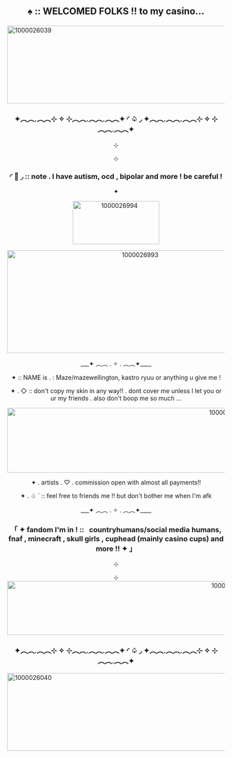 ## <p align="center">♠︎ :: WELCOMED FOLKS !! to my casino... 

<img width="1175" height="180" alt="1000026039" src="https://github.com/user-attachments/assets/f0f75f78-5630-4aa6-a3f0-0b2c66f1016a" />

### <p align="center">✦︵︵.︵︵⊹ ✧ ⊹︵︵.︵︵.︵︵✦ ◜ ♤ ◞ ✦︵︵.︵︵.︵︵⊹ ✧ ⊹︵︵.︵︵✦ 

<p align="center">⊹

<p align="center">⊹

### <p align="center"> ◜ 🎲 ◞ :: note . I have autism, ocd , bipolar and more ! be careful !

<p align="center">✦ 

<p align="center"><img width="200" height="100" alt="1000026994" src="https://github.com/user-attachments/assets/385a7f32-a248-459c-acd7-ff1476a2a563" />

<p align="center"><img width="600" height="238" alt="1000026993" src="https://github.com/user-attachments/assets/49aa5bbb-38bc-4f91-a577-4d2bd86bd3ba" />

<p align="center">___✦ ︵︵ . ✧ . ︵︵✦____

<p align="center">✦ :: NAME is . : Maze/mazewellington, kastro ryuu or anything u give me !

<p align="center">✦ . ◇ :: don't copy my skin in any way!! . dont cover me unless I let you or ur my friends . also don't boop me so much ... 

<p align="center"><img width="1000" height="150" alt="1000026710" src="https://github.com/user-attachments/assets/70aab9b8-23b3-47ea-b0ca-ca1a411bed93" />


<p align="center">✦ .  artists . ♡ . commission open with almost all payments!!

<p align="center">✦ . ♧ `  :: feel free to friends me !! but don't bother me when I'm afk 

<p align="center">___✦ ︵︵ . ✧ . ︵︵✦____


### <p align="center">「 ✦ fandom I'm in ! :: &nbsp; countryhumans/social media humans, fnaf , minecraft , skull girls , cuphead (mainly casino cups) and more !! ✦ 」

<p align="center">⊹

<p align="center">⊹


<img width="1015" height="125" alt="1000026042" src="https://github.com/user-attachments/assets/31f56c13-483b-449c-a7e5-e28645aa2060" />


### <p align="center">✦︵︵.︵︵⊹ ✧ ⊹︵︵.︵︵.︵︵✦ ◜ ♤ ◞ ✦︵︵.︵︵.︵︵⊹ ✧ ⊹︵︵.︵︵✦ 
<img width="1175" height="180" alt="1000026040" src="https://github.com/user-attachments/assets/25cf4e1a-efbe-4116-8706-3177d90972a9" />
